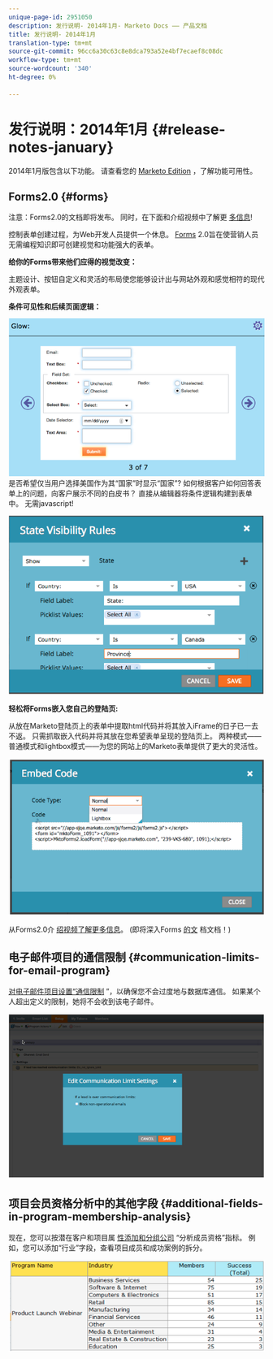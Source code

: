 ```yaml
---
unique-page-id: 2951050
description: 发行说明- 2014年1月- Marketo Docs —— 产品文档
title: 发行说明- 2014年1月
translation-type: tm+mt
source-git-commit: 96cc6a30c63c8e8dca793a52e4bf7ecaef8c08dc
workflow-type: tm+mt
source-wordcount: '340'
ht-degree: 0%

---
```



# 发行说明：2014年1月 {#release-notes-january}

2014年1月版包含以下功能。 请查看您的 [Marketo Edition](http://www.marketo.com/pricing/) ，了解功能可用性。

## Forms2.0 {#forms}

注意：Forms2.0的文档即将发布。 同时，在下面和介绍视频中了解更 [多信息](http://docs.marketo.com/display/docs/forms)!

控制表单创建过程，为Web开发人员提供一个休息。 [Forms](http://docs.marketo.com/display/docs/forms) 2.0旨在使营销人员无需编程知识即可创建视觉和功能强大的表单。

**给你的Forms带来他们应得的视觉改变：**

主题设计、按钮自定义和灵活的布局使您能够设计出与网站外观和感觉相符的现代外观表单。

**条件可见性和后续页面逻辑：**

![](assets/image2014-9-22-10-3a30-3a52.png)\
是否希望仅当用户选择美国作为其“国家”时显示“国家”? 如何根据客户如何回答表单上的问题，向客户展示不同的白皮书？ 直接从编辑器将条件逻辑构建到表单中。 无需javascript!

![](assets/image2014-9-22-10-3a31-3a54.png)

**轻松将Forms嵌入您自己的登陆页:**

从放在Marketo登陆页上的表单中提取html代码并将其放入iFrame的日子已一去不返。 只需抓取嵌入代码并将其放在您希望表单呈现的登陆页上。 两种模式——普通模式和lightbox模式——为您的网站上的Marketo表单提供了更大的灵活性。

![](assets/image2014-9-22-10-3a38-3a2.png)

从Forms2.0介 [绍视频了解更多信息](http://docs.marketo.com/display/docs/forms)。 (即将深入Forms [的文](http://docs.marketo.com/display/docs/forms) 档文档！)

## 电子邮件项目的通信限制 {#communication-limits-for-email-program}

[对电子邮件项目设置“通信限制](../../product-docs/email-marketing/email-programs/email-program-actions/enable-disable-communication-limits-in-an-email-program.md) ”，以确保您不会过度地与数据库通信。 如果某个人超出定义的限制，她将不会收到该电子邮件。

![](assets/image2014-9-22-10-3a38-3a31.png)

## 项目会员资格分析中的其他字段 {#additional-fields-in-program-membership-analysis}

现在，您可以按潜在客户和项目属 [性添加和分组公司](../../product-docs/reporting/revenue-cycle-analytics/program-analytics/build-a-program-membership-analysis-report-that-lists-leads.md) “分析成员资格”指标。 例如，您可以添加“行业”字段，查看项目成员和成功案例的拆分。

![](assets/image2014-9-22-10-3a39-3a1.png)

